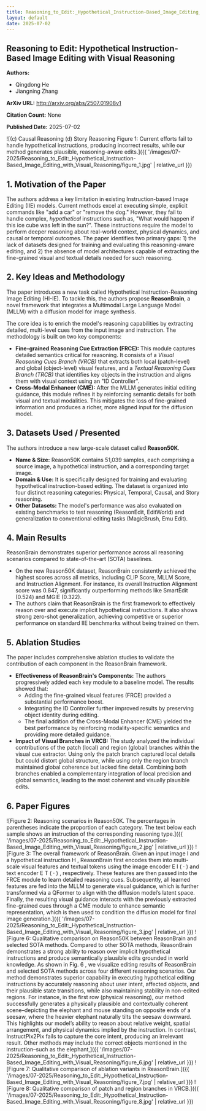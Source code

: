 ```yaml
---
title: Reasoning_to_Edit:_Hypothetical_Instruction-Based_Image_Editing_with_Visual_Reasoning
layout: default
date: 2025-07-02
---
```

## Reasoning to Edit: Hypothetical Instruction-Based Image Editing with Visual Reasoning
**Authors:**
- Qingdong He
- Jiangning Zhang

**ArXiv URL:** http://arxiv.org/abs/2507.01908v1

**Citation Count:** None

**Published Date:** 2025-07-02

![(c) Causal Reasoning (d) Story Reasoning Figure 1: Current efforts fail to handle hypothetical instructions, producing incorrect results, while our method generates plausible, reasoning-aware edits.]({{ '/images/07-2025/Reasoning_to_Edit:_Hypothetical_Instruction-Based_Image_Editing_with_Visual_Reasoning/figure_1.jpg' | relative_url }})
## 1. Motivation of the Paper
The authors address a key limitation in existing Instruction-based Image Editing (IIE) models. Current methods excel at executing simple, explicit commands like "add a car" or "remove the dog." However, they fail to handle complex, *hypothetical* instructions such as, "What would happen if this ice cube was left in the sun?". These instructions require the model to perform deeper reasoning about real-world context, physical dynamics, and causal or temporal outcomes. The paper identifies two primary gaps: 1) the lack of datasets designed for training and evaluating this reasoning-aware editing, and 2) the absence of model architectures capable of extracting the fine-grained visual and textual details needed for such reasoning.

## 2. Key Ideas and Methodology
The paper introduces a new task called Hypothetical Instruction-Reasoning Image Editing (HI-IE). To tackle this, the authors propose **ReasonBrain**, a novel framework that integrates a Multimodal Large Language Model (MLLM) with a diffusion model for image synthesis.

The core idea is to enrich the model's reasoning capabilities by extracting detailed, multi-level cues from the input image and instruction. The methodology is built on two key components:
*   **Fine-grained Reasoning Cue Extraction (FRCE):** This module captures detailed semantics critical for reasoning. It consists of a *Visual Reasoning Cues Branch (VRCB)* that extracts both local (patch-level) and global (object-level) visual features, and a *Textual Reasoning Cues Branch (TRCB)* that identifies key objects in the instruction and aligns them with visual context using an "ID Controller".
*   **Cross-Modal Enhancer (CME):** After the MLLM generates initial editing guidance, this module refines it by reinforcing semantic details for both visual and textual modalities. This mitigates the loss of fine-grained information and produces a richer, more aligned input for the diffusion model.

## 3. Datasets Used / Presented
The authors introduce a new large-scale dataset called **Reason50K**.
*   **Name & Size:** Reason50K contains 51,039 samples, each comprising a source image, a hypothetical instruction, and a corresponding target image.
*   **Domain & Use:** It is specifically designed for training and evaluating hypothetical instruction-based editing. The dataset is organized into four distinct reasoning categories: Physical, Temporal, Causal, and Story reasoning.
*   **Other Datasets:** The model's performance was also evaluated on existing benchmarks to test reasoning (ReasonEdit, EditWorld) and generalization to conventional editing tasks (MagicBrush, Emu Edit).

## 4. Main Results
ReasonBrain demonstrates superior performance across all reasoning scenarios compared to state-of-the-art (SOTA) baselines.
*   On the new Reason50K dataset, ReasonBrain consistently achieved the highest scores across all metrics, including CLIP Score, MLLM Score, and Instruction Alignment. For instance, its overall Instruction Alignment score was 0.847, significantly outperforming methods like SmartEdit (0.524) and MGIE (0.322).
*   The authors claim that ReasonBrain is the first framework to effectively reason over and execute implicit hypothetical instructions. It also shows strong zero-shot generalization, achieving competitive or superior performance on standard IIE benchmarks without being trained on them.

## 5. Ablation Studies
The paper includes comprehensive ablation studies to validate the contribution of each component in the ReasonBrain framework.

*   **Effectiveness of ReasonBrain's Components:** The authors progressively added each key module to a baseline model. The results showed that:
    *   Adding the fine-grained visual features (FRCE) provided a substantial performance boost.
    *   Integrating the ID Controller further improved results by preserving object identity during editing.
    *   The final addition of the Cross-Modal Enhancer (CME) yielded the best performance by reinforcing modality-specific semantics and providing more detailed guidance.
*   **Impact of Visual Branches in VRCB:** The study analyzed the individual contributions of the patch (local) and region (global) branches within the visual cue extractor. Using only the patch branch captured local details but could distort global structure, while using only the region branch maintained global coherence but lacked fine detail. Combining both branches enabled a complementary integration of local precision and global semantics, leading to the most coherent and visually plausible edits.

## 6. Paper Figures
![Figure 2: Reasoning scenarios in Reason50K. The percentages in parentheses indicate the proportion of each category. The text below each sample shows an instruction of the corresponding reasoning type.]({{ '/images/07-2025/Reasoning_to_Edit:_Hypothetical_Instruction-Based_Image_Editing_with_Visual_Reasoning/figure_2.jpg' | relative_url }})
![Figure 3: The overall framework of ReasonBrain. Given an input image I and a hypothetical instruction H , ReasonBrain first encodes them into multi-scale visual features and textual tokens using the image encoder E I ( · ) and text encoder E T ( · ) , respectively. These features are then passed into the FRCE module to learn detailed reasoning cues. Subsequently, all learned features are fed into the MLLM to generate visual guidance, which is further transformed via a QFormer to align with the diffusion model’s latent space. Finally, the resulting visual guidance interacts with the previously extracted fine-grained cues through a CME module to enhance semantic representation, which is then used to condition the diffusion model for final image generation.]({{ '/images/07-2025/Reasoning_to_Edit:_Hypothetical_Instruction-Based_Image_Editing_with_Visual_Reasoning/figure_3.jpg' | relative_url }})
![Figure 6: Qualitative comparison on Reason50K between ReasonBrain and selected SOTA methods. Compared to other SOTA methods, ReasonBrain demonstrates a strong ability to reason over implicit hypothetical instructions and produce semantically plausible edits grounded in world knowledge. As shown in Fig. 6 , we visualize editing results of ReasonBrain and selected SOTA methods across four different reasoning scenarios. Our method demonstrates superior capability in executing hypothetical editing instructions by accurately reasoning about user intent, affected objects, and their plausible state transitions, while also maintaining stability in non-edited regions. For instance, in the first row (physical reasoning), our method successfully generates a physically plausible and contextually coherent scene–depicting the elephant and mouse standing on opposite ends of a seesaw, where the heavier elephant naturally tilts the seesaw downward. This highlights our model’s ability to reason about relative weight, spatial arrangement, and physical dynamics implied by the instruction. In contrast, InstructPix2Pix fails to capture the core intent, producing an irrelevant result. Other methods may include the correct objects mentioned in the instruction–such as the elephant,]({{ '/images/07-2025/Reasoning_to_Edit:_Hypothetical_Instruction-Based_Image_Editing_with_Visual_Reasoning/figure_6.jpg' | relative_url }})
![Figure 7: Qualitative comparison of ablation variants in ReasonBrain.]({{ '/images/07-2025/Reasoning_to_Edit:_Hypothetical_Instruction-Based_Image_Editing_with_Visual_Reasoning/figure_7.jpg' | relative_url }})
![Figure 8: Qualitative comparison of patch and region branches in VRCB.]({{ '/images/07-2025/Reasoning_to_Edit:_Hypothetical_Instruction-Based_Image_Editing_with_Visual_Reasoning/figure_8.jpg' | relative_url }})
